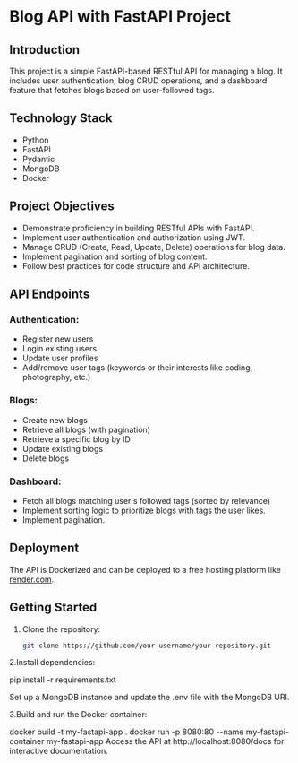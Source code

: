 
# Blog API with FastAPI Project

## Introduction

This project is a simple FastAPI-based RESTful API for managing a blog. It includes user authentication, blog CRUD operations, and a dashboard feature that fetches blogs based on user-followed tags.

## Technology Stack

- Python
- FastAPI
- Pydantic
- MongoDB
- Docker

## Project Objectives

- Demonstrate proficiency in building RESTful APIs with FastAPI.
- Implement user authentication and authorization using JWT.
- Manage CRUD (Create, Read, Update, Delete) operations for blog data.
- Implement pagination and sorting of blog content.
- Follow best practices for code structure and API architecture.

## API Endpoints

### Authentication:

- Register new users
- Login existing users
- Update user profiles
- Add/remove user tags (keywords or their interests like coding, photography, etc.)

### Blogs:

- Create new blogs
- Retrieve all blogs (with pagination)
- Retrieve a specific blog by ID
- Update existing blogs
- Delete blogs

### Dashboard:

- Fetch all blogs matching user's followed tags (sorted by relevance)
- Implement sorting logic to prioritize blogs with tags the user likes.
- Implement pagination.

## Deployment

The API is Dockerized and can be deployed to a free hosting platform like [render.com](https://render.com).

## Getting Started

1. Clone the repository:

   ```bash
   git clone https://github.com/your-username/your-repository.git

2.Install dependencies:

pip install -r requirements.txt

Set up a MongoDB instance and update the .env file with the MongoDB URI.

3.Build and run the Docker container:

docker build -t my-fastapi-app .
docker run -p 8080:80 --name my-fastapi-container my-fastapi-app
Access the API at http://localhost:8080/docs for interactive documentation.
